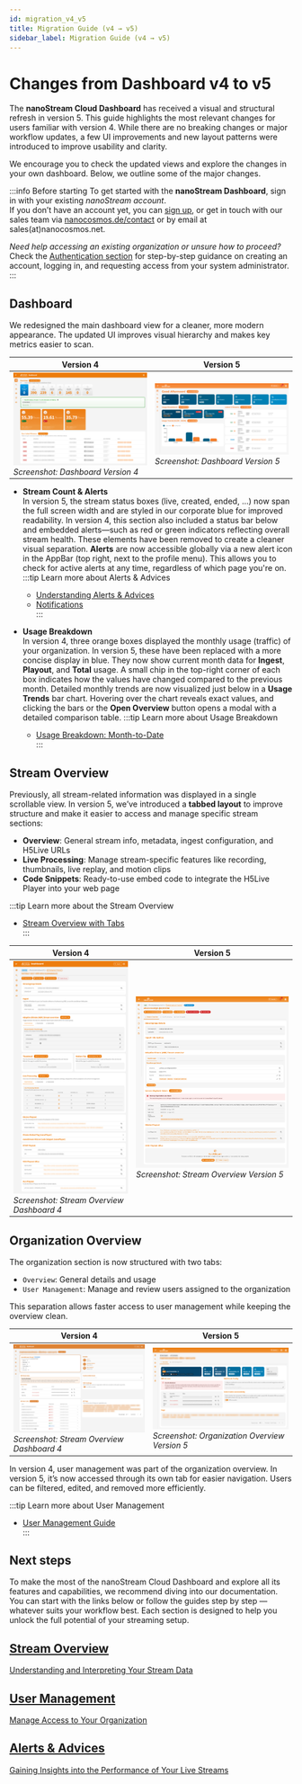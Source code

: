 ```yaml
---
id: migration_v4_v5
title: Migration Guide (v4 → v5)
sidebar_label: Migration Guide (v4 → v5)
---
```


# Changes from Dashboard v4 to v5

The **nanoStream Cloud Dashboard** has received a visual and structural refresh in version 5. This guide highlights the most relevant changes for users familiar with version 4. While there are no breaking changes or major workflow updates, a few UI improvements and new layout patterns were introduced to improve usability and clarity.

We encourage you to check the updated views and explore the changes in your own dashboard. Below, we outline some of the major changes.

:::info Before starting
To get started with the **nanoStream Dashboard**, sign in with your existing *nanoStream account*.  
If you don’t have an account yet, you can [sign up](https://dashboard.nanostream.cloud/signup), or get in touch with our sales team via [nanocosmos.de/contact](https://www.nanocosmos.de/contact) or by email at sales(at)nanocosmos.net.

*Need help accessing an existing organization or unsure how to proceed?* <br/>
Check the [Authentication section](./getting_started#authentication) for step-by-step guidance on creating an account, logging in, and requesting access from your system administrator.
:::

## Dashboard

We redesigned the main dashboard view for a cleaner, more modern appearance. The updated UI improves visual hierarchy and makes key metrics easier to scan.

| Version 4 | Version 5 |
|--------------|--------------|
| ![Screenshot: Dashboard Version 4](../assets/cloud-frontend/cf-dashboard.png) *Screenshot: Dashboard Version 4* | ![Screenshot: Dashboard Version 5](../assets/dashboard/dashboard.png) *Screenshot: Dashboard Version 5*|


- **Stream Count & Alerts** \
In version 5, the stream status boxes (live, created, ended, ...) now span the full screen width and are styled in our corporate blue for improved readability. In version 4, this section also included a status bar below and embedded alerts—such as red or green indicators reflecting overall stream health. These elements have been removed to create a cleaner visual separation.
**Alerts** are now accessible globally via a new alert icon in the AppBar (top right, next to the profile menu). This allows you to check for active alerts at any time, regardless of which page you're on.
    :::tip Learn more about Alerts & Advices  
    - [Understanding Alerts & Advices](./alerts_and_advices)  
    - [Notifications](./alerts_and_advices#notifications)  
    :::

- **Usage Breakdown** \
In version 4, three orange boxes displayed the monthly usage (traffic) of your organization. In version 5, these have been replaced with a more concise display in blue. They now show current month data for **Ingest**, **Playout**, and **Total** usage.
A small chip in the top-right corner of each box indicates how the values have changed compared to the previous month.
Detailed monthly trends are now visualized just below in a **Usage Trends** bar chart. Hovering over the chart reveals exact values, and clicking the bars or the **Open Overview** button opens a modal with a detailed comparison table.
    :::tip Learn more about Usage Breakdown  
    - [Usage Breakdown: Month-to-Date](./analytics#usage-breakdown-month-to-date)  
    :::

## Stream Overview

Previously, all stream-related information was displayed in a single scrollable view. In version 5, we’ve introduced a **tabbed layout** to improve structure and make it easier to access and manage specific stream sections:

- **Overview**: General stream info, metadata, ingest configuration, and H5Live URLs  
- **Live Processing**: Manage stream-specific features like recording, thumbnails, live replay, and motion clips  
- **Code Snippets**: Ready-to-use embed code to integrate the H5Live Player into your web page

:::tip Learn more about the Stream Overview  
- [Stream Overview with Tabs](./stream_overview#single-stream-overview)  
:::

| Version 4 | Version 5 |
|--------------|--------------|
| ![Screenshot: Stream Overview Dashboard 4](../assets/cloud-frontend/cf-streamoverview-inkl-opcodes.png) *Screenshot: Stream Overview Dashboard 4*| ![Screenshot: Stream Overview Version 5](../assets/dashboard/stream-overview.png) *Screenshot: Stream Overview Version 5*|

## Organization Overview

The organization section is now structured with two tabs:

- `Overview`: General details and usage
- `User Management`: Manage and review users assigned to the organization

This separation allows faster access to user management while keeping the overview clean.

| Version 4 | Version 5 |
|--------------|--------------|
| ![Screenshot: Stream Overview Dashboard 4](../assets/cloud-frontend/cf-orga.jpg) *Screenshot: Stream Overview Dashboard 4*| ![Screenshot: Stream Overview Version 5](../assets/dashboard/orga-overview.png) *Screenshot: Organization Overview Version 5*|


In version 4, user management was part of the organization overview. In version 5, it’s now accessed through its own tab for easier navigation. Users can be filtered, edited, and removed more efficiently.  

:::tip Learn more about User Management  
- [User Management Guide](./user_management)  
:::

## Next steps

To make the most of the nanoStream Cloud Dashboard and explore all its features and capabilities, we recommend diving into our documentation. You can start with the links below or follow the guides step by step — whatever suits your workflow best. Each section is designed to help you unlock the full potential of your streaming setup.


<article class="margin-top--lg">
    <section class="row list_ZO3j">
        <article class="col col--4 margin-bottom--lg">
            <a class="card padding--lg cardContainer_Uewx" href="./stream_overview">
                <h2>Stream Overview</h2>
                <p>Understanding and Interpreting Your Stream Data</p>
            </a>
        </article>
        <article class="col col--4 margin-bottom--lg">
            <a class="card padding--lg cardContainer_Uewx" href="./user_management">
                <h2>User Management</h2>
                <p>Manage Access to Your Organization</p>
            </a>
        </article>
        <article class="col col--4 margin-bottom--lg">
            <a class="card padding--lg cardContainer_Uewx" href="./alerts_and_advices">
                <h2>Alerts & Advices</h2>
                <p>Gaining Insights into the Performance of Your Live Streams</p>
            </a>
        </article>
    </section>
</article>
